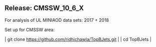 ## Release: CMSSW\_10\_6\_X

For analysis of UL MINIAOD data sets: 2017 + 2018

Set up for CMSSW area:

| git clone https://github.com/ridhichawla/TopBJets.git |
| cd TopBJets |
